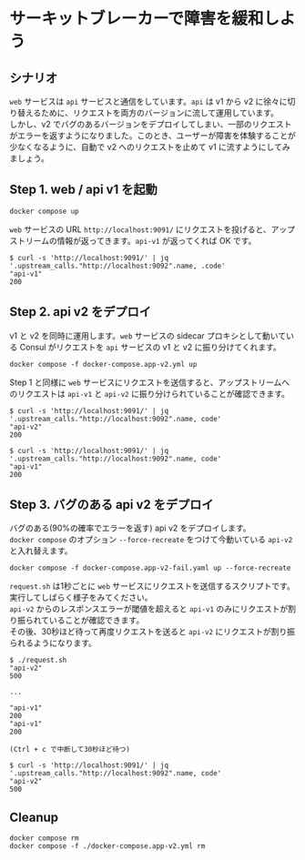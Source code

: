# サーキットブレーカーで障害を緩和しよう

## シナリオ

`web` サービスは `api` サービスと通信をしています。`api` は v1 から v2 に徐々に切り替えるために、リクエストを両方のバージョンに流して運用しています。  
しかし、v2 でバグのあるバージョンをデプロイしてしまい、一部のリクエストがエラーを返すようになりました。このとき、ユーザーが障害を体験することが少なくなるように、自動で v2 へのリクエストを止めて v1 に流すようにしてみましょう。

## Step 1. web / api v1 を起動

```shell
docker compose up
```

`web` サービスの URL `http://localhost:9091/` にリクエストを投げると、アップストリームの情報が返ってきます。`api-v1` が返ってくれば OK です。

```shell
$ curl -s 'http://localhost:9091/' | jq '.upstream_calls."http://localhost:9092".name, .code'
"api-v1"
200
```

## Step 2. api v2 をデプロイ 

v1 と v2 を同時に運用します。`web` サービスの sidecar プロキシとして動いている Consul がリクエストを `api` サービスの v1 と v2 に振り分けてくれます。

```shell
docker compose -f docker-compose.app-v2.yml up
```

Step 1 と同様に `web` サービスにリクエストを送信すると、アップストリームへのリクエストは `api-v1` と `api-v2` に振り分けられていることが確認できます。


```shell
$ curl -s 'http://localhost:9091/' | jq '.upstream_calls."http://localhost:9092".name, code'
"api-v2"
200

$ curl -s 'http://localhost:9091/' | jq '.upstream_calls."http://localhost:9092".name, code'
"api-v1"
200
```

## Step 3. バグのある api v2 をデプロイ

バグのある(90%の確率でエラーを返す) api v2 をデプロイします。  
`docker compose` のオプション `--force-recreate` をつけて今動いている `api-v2` と入れ替えます。

```shell
docker compose -f docker-compose.app-v2-fail.yaml up --force-recreate
```

`request.sh` は1秒ごとに `web` サービスにリクエストを送信するスクリプトです。実行してしばらく様子をみてください。  
`api-v2` からのレスポンスエラーが閾値を超えると `api-v1` のみにリクエストが割り振られていることが確認できます。  
その後、30秒ほど待って再度リクエストを送ると `api-v2` にリクエストが割り振られるようになります。

```shell
$ ./request.sh
"api-v2"
500

...

"api-v1"
200
"api-v1"
200

(Ctrl + c で中断して30秒ほど待つ)

$ curl -s 'http://localhost:9091/' | jq '.upstream_calls."http://localhost:9092".name, code'
"api-v2"
500
```

## Cleanup

```shell
docker compose rm
docker compose -f ./docker-compose.app-v2.yml rm
```
